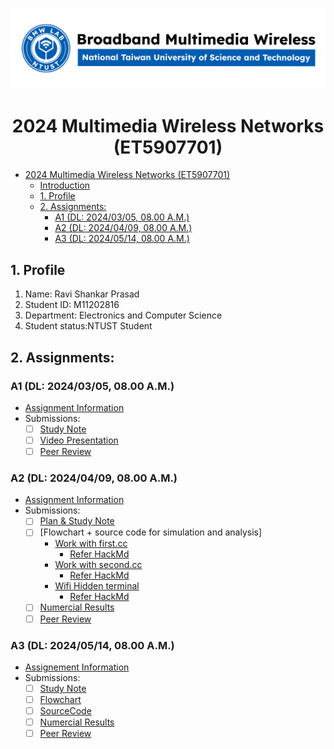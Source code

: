 ![](./assets/lab-logo.jpg)

# <center> 2024 Multimedia Wireless Networks (ET5907701) </center>

- [ 2024 Multimedia Wireless Networks (ET5907701) ](#-2024-multimedia-wireless-networks-et5907701-)
  - [Introduction](#introduction)
  - [1. Profile](#1-profile)
  - [2. Assignments:](#2-assignments)
    - [A1 (DL: 2024/03/05, 08.00 A.M.)](#a1-dl-20240305-0800-am)
    - [A2 (DL: 2024/04/09, 08.00 A.M.)](#a2-dl-20240409-0800-am)
    - [A3 (DL: 2024/05/14, 08.00 A.M.)](#a3-dl-20240514-0800-am)


## 1. Profile
1. Name: Ravi Shankar Prasad
2. Student ID: M11202816
3. Department: Electronics and Computer Science
4. Student status:NTUST Student

## 2. Assignments:

### A1 (DL: 2024/03/05, 08.00 A.M.)
- [Assignment Information](https://github.com/bmw-ece-ntust/multimedia-wireless-network?tab=readme-ov-file#a1-deadline-35-0800-am)
- Submissions:
  - [ ] [Study Note](https://github.com/bmw-ece-ntust/multimedia-wireless-network/blob/2024-M11202816-Ravi-Shankar/Assignment1.md)
  - [ ] [Video Presentation](https://youtu.be/c6oGC3aT2iA)
  - [ ] [Peer Review](https://forms.gle/tPVAdfAc4hBiUtg88)

### A2 (DL: 2024/04/09, 08.00 A.M.)
- [Assignment Information](https://github.com/bmw-ece-ntust/multimedia-wireless-network?tab=readme-ov-file#a2-deadline-49-0800-am)
- Submissions:
  - [ ] [Plan & Study Note](https://drive.google.com/file/d/1Mns6zjOmNjNzg1qCu62RV4okvQLyQEr9/view?usp=drive_link)
  - [ ] [Flowchart + source code for simulation and analysis]
    - [Work with first.cc](https://github.com/bmw-ece-ntust/multimedia-wireless-network/tree/2024-M11202816-Ravi-Shankar/First.cc)
      - [Refer HackMd](https://hackmd.io/@ravishankar/SkhsNHakA)
    - [Work with second.cc](https://github.com/bmw-ece-ntust/multimedia-wireless-network/tree/2024-M11202816-Ravi-Shankar/Second.cc)
      - [Refer HackMd](https://hackmd.io/@ravishankar/SkYgbIAy0)
    - [Wifi Hidden terminal](https://github.com/bmw-ece-ntust/multimedia-wireless-network/blob/2024-M11202816-Ravi-Shankar/WifiHiddenNodes/WifihiddenNode.md)
      - [Refer HackMd](https://hackmd.io/@ravishankar/HJuSdNbgC)
  - [ ] [Numercial Results](https://drive.google.com/file/d/1fiqYVnd8k_ZDw5_d2rTmAHv16rJ3Wg6v/view?usp=sharing)
  - [ ] [Peer Review](https://forms.gle/njd22Apu7ZGTbKzJ7)

### A3 (DL: 2024/05/14, 08.00 A.M.)
- [Assignement Information](https://github.com/bmw-ece-ntust/multimedia-wireless-network?tab=readme-ov-file#a3-deadline-514-0800-am)
- Submissions:
  - [ ] [Study Note](https://github.com/bmw-ece-ntust/multimedia-wireless-network/blob/2024-M11202816-Ravi-Shankar/Assignment3/Assignment%203.md)
  - [ ] [Flowchart](https://github.com/bmw-ece-ntust/multimedia-wireless-network/blob/2024-M11202816-Ravi-Shankar/Plot.png)
  - [ ] [SourceCode](https://github.com/bmw-ece-ntust/multimedia-wireless-network/blob/2024-M11202816-Ravi-Shankar/Assignment3/sourcecode.c)
  - [ ] [Numercial Results ](https://github.com/bmw-ece-ntust/multimedia-wireless-network/blob/2024-M11202816-Ravi-Shankar/Assignment3/Calculation.md)
  - [ ] [Peer Review](https://forms.gle/yVtjYqxZyRgcjbeE8)
